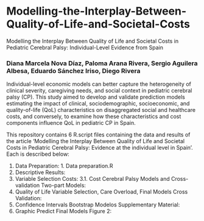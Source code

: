 # Modelling-the-Interplay-Between-Quality-of-Life-and-Societal-Costs
Modelling the Interplay Between Quality of Life and Societal Costs in Pediatric Cerebral Palsy: Individual-Level Evidence from Spain

### Diana Marcela Nova Díaz, Paloma Arana Rivera, Sergio Aguilera Albesa, Eduardo Sánchez Iriso, Diego Rivera

Individual-level economic models can better capture the heterogeneity of clinical severity, caregiving needs, and social context in pediatric cerebral palsy (CP). This study aimed to develop and validate prediction models estimating the impact of clinical, sociodemographic, socioeconomic, and quality-of-life (QoL) characteristics on disaggregated social and healthcare costs, and conversely, to examine how these characteristics and cost components influence QoL in pediatric CP in Spain.

This repository contains 6 R.script files containing the data and results of the article ‘Modelling the Interplay Between Quality of Life and Societal Costs in Pediatric Cerebral Palsy: Evidence at the individual level in Spain’. Each is described below:

1. Data Preparation: 1. Data preparation.R
2. Descriptive Results:
3. Variable Selection Costs:
3.1. Cost Cerebral Palsy Models and Cross-validation Two-part Models:
4. Quality of Life Variable Selection, Care Overload, Final Models Cross Validation:
5. Confidence Intervals Bootstrap Modelos Supplementary Material:
6. Graphic Predict Final Models Figure 2:
     
   

